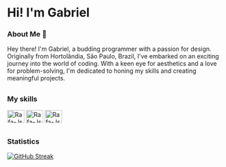 # Hi! I'm Gabriel

### About Me 🌱
Hey there! I'm Gabriel, a budding programmer with a passion for design. Originally from Hortolândia, São Paulo, Brazil, I've embarked on an exciting journey into the world of coding. With a keen eye for aesthetics and a love for problem-solving, I'm dedicated to honing my skills and creating meaningful projects.

##

### My skills 
<div style="display: inline_block">
  <img  alt="Rafa-Js" height="30" width="40" src="https://cdn.jsdelivr.net/gh/devicons/devicon@latest/icons/css3/css3-original.svg" />
  <img  alt="Rafa-Js" height="30" width="40" src="https://cdn.jsdelivr.net/gh/devicons/devicon@latest/icons/html5/html5-original.svg" />
  <img  alt="Rafa-Js" height="30" width="40" src="https://icongr.am/devicon/javascript-plain.svg?size=128&color=ffea00" />
</div>

##

### Statistics

[![GitHub Streak](https://github-readme-streak-stats.herokuapp.com?user=Gabriel_Moraes&theme=whatsapp-dark2&border_radius=40&card_width=1200)](https://git.io/streak-stats)

